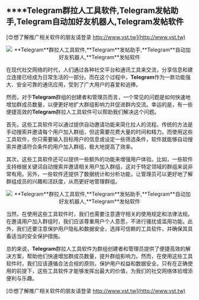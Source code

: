 ## ****Telegram**群拉人工具软件,**Telegram**发帖助手,**Telegram**自动加好友机器人,**Telegram**发帖软件**

[😍想了解推广相关软件的朋友请登录 http://www.vst.tw](http://www.vst.tw)

 <center><img src="https://vst.tw/MP4/tuiguang/png/5.png" alt="**Telegram**群拉人工具软件,**Telegram**发帖助手,**Telegram**自动加好友机器人,**Telegram**发帖软件"></center>

在现代社交网络的时代，人们通过各种社交平台和通讯工具来交流，分享信息和建立连接已经成为日常生活的一部分。而在这个过程中，**Telegram**作为一款功能强大、安全可靠的通讯应用，受到了广大用户的喜爱和追捧。

然而，对于**Telegram**群组的创建者和管理员而言，一个常见的问题是如何快速地增加群成员数量，以便更好地扩大群组影响力并促进群内交流。幸运的是，有一些便捷高效的**Telegram**群拉人工具软件可以帮助我们解决这个问题。

首先，这些工具软件可以通过提供自动邀请功能来简化拉人的流程。传统的方法是手动搜索并邀请每个用户加入群组，但这需要花费大量的时间和精力。而使用这些工具软件，你只需要输入目标用户的信息或设定一些筛选条件，软件就能够自动搜索并邀请符合条件的用户加入群组，极大地提高了效率。

其次，这些工具软件还可以提供一些额外的功能来增强用户体验。比如，一些软件支持根据关键词自动搜索并邀请相关用户加入群组，这对于特定领域的群组来说非常有用。另外，一些软件还提供了数据统计和分析功能，让管理员可以更好地了解群组成员的兴趣和活跃度，从而更好地管理群组。

 <center><img src="https://vst.tw/MP4/tuiguang/png/7.png" alt="**Telegram**群拉人工具软件,**Telegram**发帖助手,**Telegram**自动加好友机器人,**Telegram**发帖软件"></center>

当然，在使用这些工具软件时，我们也需要注意遵守相关的使用规定和法律法规。在邀请用户加入群组时，我们应该尊重用户个人意愿，不进行骚扰或滥用功能。此外，我们还要注意保护用户隐私和数据安全，选择可信赖的工具软件，并确保其具备适当的安全保护措施。

总的来说，**Telegram**群拉人工具软件为群组创建者和管理员提供了便捷高效的解决方案，帮助他们快速增加群成员数量，提升群组影响力。然而，在使用这些工具软件时，我们应该遵循合法合规的原则，保护用户权益和数据安全。只有在正确使用的前提下，这些工具软件才能够发挥出最大的价值，为我们的社交网络体验增添便利与乐趣。

[😍想了解推广相关软件的朋友请登录 http://www.vst.tw](http://www.vst.tw)



